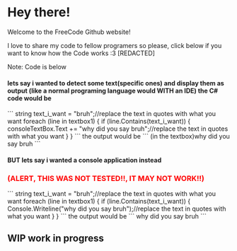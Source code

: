 <h1>Hey there!</h1>

Welcome to the FreeCode Github website!

I love to share my code to fellow programers so please, click below if you want to know how the Code works :3
<a>[REDACTED]</a>
<!--href = "/code_for_freecode.html"-->
Note: Code is below

<h4>lets say i wanted to detect some text(specific ones) and display them as output (like a normal programing language would WITH an IDE) the C# code would be</h4>
```
string text_i_want = "bruh";//replace the text in quotes with what you want
foreach (line in textbox1)
{
  if (line.Contains(text_i_want))
  {
    consoleTextBox.Text += "why did you say bruh";//replace the text in quotes with what you want
  }
}
```
the output would be
```
(in the textbox)why did you say bruh
```
<h4>BUT lets say i wanted a console application instead<h3 style="color: red;">(ALERT, THIS WAS NOT TESTED!!, IT MAY NOT WORK!!)</h3></h4>
```
string text_i_want = "bruh";//replace the text in quotes with what you want
foreach (line in textbox1)
{
  if (line.Contains(text_i_want))
  {
    Console.Writeline("why did you say bruh");//replace the text in quotes with what you want
  }
}
```
the output would be
```
why did you say bruh
```
<h2>WIP work in progress</h2>

